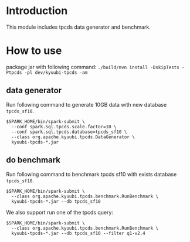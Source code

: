 <!--
 - Licensed to the Apache Software Foundation (ASF) under one or more
 - contributor license agreements.  See the NOTICE file distributed with
 - this work for additional information regarding copyright ownership.
 - The ASF licenses this file to You under the Apache License, Version 2.0
 - (the "License"); you may not use this file except in compliance with
 - the License.  You may obtain a copy of the License at
 -
 -   http://www.apache.org/licenses/LICENSE-2.0
 -
 - Unless required by applicable law or agreed to in writing, software
 - distributed under the License is distributed on an "AS IS" BASIS,
 - WITHOUT WARRANTIES OR CONDITIONS OF ANY KIND, either express or implied.
 - See the License for the specific language governing permissions and
 - limitations under the License.
 -->

# Introduction
This module includes tpcds data generator and benchmark.

# How to use

package jar with following command:
`./build/mvn install -DskipTests -Ptpcds -pl dev/kyuubi-tpcds -am`

## data generator 
Run following command to generate 10GB data with new database `tpcds_sf10`.

```shell
$SPARK_HOME/bin/spark-submit \
  --conf spark.sql.tpcds.scale.factor=10 \
  --conf spark.sql.tpcds.database=tpcds_sf10 \
  --class org.apache.kyuubi.tpcds.DataGenerator \
  kyuubi-tpcds-*.jar
```

## do benchmark

Run following command to benchmark tpcds sf10 with exists database `tpcds_sf10`.

```shell
$SPARK_HOME/bin/spark-submit \
  --class org.apache.kyuubi.tpcds.benchmark.RunBenchmark \
  kyuubi-tpcds-*.jar --db tpcds_sf10
```

We also support run one of the tpcds query:
```shell
$SPARK_HOME/bin/spark-submit \
  --class org.apache.kyuubi.tpcds.benchmark.RunBenchmark \
  kyuubi-tpcds-*.jar --db tpcds_sf10 --filter q1-v2.4
```
